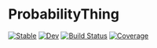 # ProbabilityThing

[![Stable](https://img.shields.io/badge/docs-stable-blue.svg)](https://apjansen.github.io/ProbabilityThing.jl/stable/)
[![Dev](https://img.shields.io/badge/docs-dev-blue.svg)](https://apjansen.github.io/ProbabilityThing.jl/dev/)
[![Build Status](https://github.com/apjansen/ProbabilityThing.jl/actions/workflows/CI.yml/badge.svg?branch=main)](https://github.com/apjansen/ProbabilityThing.jl/actions/workflows/CI.yml?query=branch%3Amain)
[![Coverage](https://codecov.io/gh/apjansen/ProbabilityThing.jl/branch/main/graph/badge.svg)](https://codecov.io/gh/apjansen/ProbabilityThing.jl)
